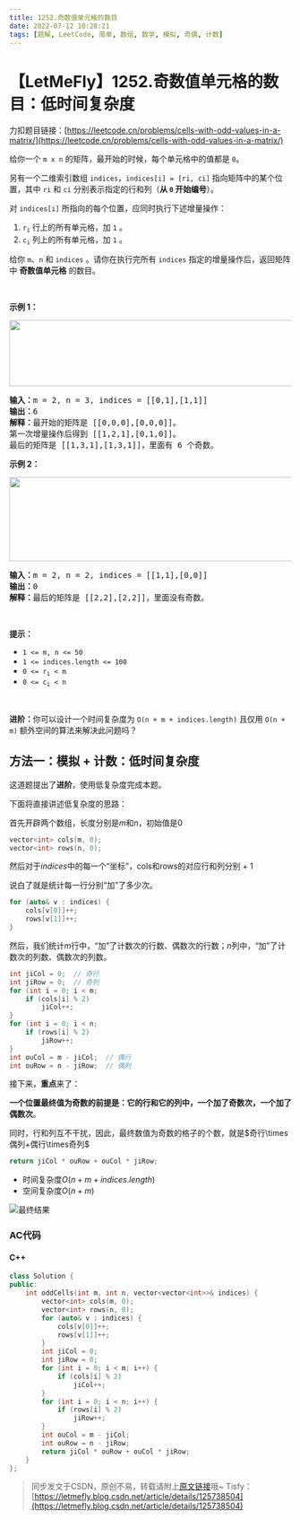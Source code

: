 ```yaml
---
title: 1252.奇数值单元格的数目
date: 2022-07-12 10:28:21
tags: [题解, LeetCode, 简单, 数组, 数学, 模拟, 奇偶, 计数]
---
```


# 【LetMeFly】1252.奇数值单元格的数目：低时间复杂度

力扣题目链接：[https://leetcode.cn/problems/cells-with-odd-values-in-a-matrix/](https://leetcode.cn/problems/cells-with-odd-values-in-a-matrix/)

<p>给你一个 <code>m x n</code> 的矩阵，最开始的时候，每个单元格中的值都是 <code>0</code>。</p>

<p>另有一个二维索引数组 <code>indices</code>，<code>indices[i] = [ri, ci]</code> 指向矩阵中的某个位置，其中 <code>ri</code> 和 <code>ci</code> 分别表示指定的行和列（<strong>从 <code>0</code> 开始编号</strong>）。</p>

<p>对 <code>indices[i]</code> 所指向的每个位置，应同时执行下述增量操作：</p>

<ol>
	<li><code>r<sub>i</sub></code> 行上的所有单元格，加 <code>1</code> 。</li>
	<li><code>c<sub>i</sub></code> 列上的所有单元格，加 <code>1</code> 。</li>
</ol>

<p>给你 <code>m</code>、<code>n</code> 和 <code>indices</code> 。请你在执行完所有 <code>indices</code> 指定的增量操作后，返回矩阵中 <strong>奇数值单元格</strong> 的数目。</p>

<p> </p>

<p><strong>示例 1：</strong></p>

<p><img alt="" src="https://assets.leetcode-cn.com/aliyun-lc-upload/uploads/2019/11/06/e1.png" style="height: 118px; width: 600px;" /></p>

<pre>
<strong>输入：</strong>m = 2, n = 3, indices = [[0,1],[1,1]]
<strong>输出：</strong>6
<strong>解释：</strong>最开始的矩阵是 [[0,0,0],[0,0,0]]。
第一次增量操作后得到 [[1,2,1],[0,1,0]]。
最后的矩阵是 [[1,3,1],[1,3,1]]，里面有 6 个奇数。
</pre>

<p><strong>示例 2：</strong></p>

<p><img alt="" src="https://assets.leetcode-cn.com/aliyun-lc-upload/uploads/2019/11/06/e2.png" style="height: 150px; width: 600px;" /></p>

<pre>
<strong>输入：</strong>m = 2, n = 2, indices = [[1,1],[0,0]]
<strong>输出：</strong>0
<strong>解释：</strong>最后的矩阵是 [[2,2],[2,2]]，里面没有奇数。
</pre>

<p> </p>

<p><strong>提示：</strong></p>

<ul>
	<li><code>1 <= m, n <= 50</code></li>
	<li><code>1 <= indices.length <= 100</code></li>
	<li><code>0 <= r<sub>i</sub> < m</code></li>
	<li><code>0 <= c<sub>i</sub> < n</code></li>
</ul>

<p> </p>

<p><strong>进阶：</strong>你可以设计一个时间复杂度为 <code>O(n + m + indices.length)</code> 且仅用 <code>O(n + m)</code> 额外空间的算法来解决此问题吗？</p>


    
## 方法一：模拟 + 计数：低时间复杂度

这道题提出了**进阶**，使用低复杂度完成本题。

下面将直接讲述低复杂度的思路：

首先开辟两个数组，长度分别是$m$和$n$，初始值是$0$

```cpp
vector<int> cols(m, 0);
vector<int> rows(n, 0);
```

然后对于$indices$中的每一个“坐标”，cols和rows的对应行和列分别 + 1

说白了就是统计每一行分别“加”了多少次。

```cpp
for (auto& v : indices) {
    cols[v[0]]++;
    rows[v[1]]++;
}
```

然后，我们统计$m$行中，“加”了计数次的行数、偶数次的行数；$n$列中，“加”了计数次的列数、偶数次的列数。

```cpp
int jiCol = 0;  // 奇行
int jiRow = 0;  // 奇列
for (int i = 0; i < m; 
    if (cols[i] % 2)
        jiCol++;
}
for (int i = 0; i < n; 
    if (rows[i] % 2)
        jiRow++;
}
int ouCol = m - jiCol;  // 偶行
int ouRow = n - jiRow;  // 偶列
```

接下来，**重点**来了：

**一个位置最终值为奇数的前提是：它的行和它的列中，一个加了奇数次，一个加了偶数次**。

同时，行和列互不干扰，因此，最终数值为奇数的格子的个数，就是$奇行\times偶列+偶行\times奇列$

```cpp
return jiCol * ouRow + ouCol * jiRow;
```

+ 时间复杂度$O(n+m+indices.length)$
+ 空间复杂度$O(n+m)$

![最终结果](https://cors.tisfy.eu.org/https://img-blog.csdnimg.cn/55ade3dfccf9466f8371b2ee23e5e801.jpeg#pic_center)

### AC代码

#### C++

```cpp
class Solution {
public:
    int oddCells(int m, int n, vector<vector<int>>& indices) {
        vector<int> cols(m, 0);
        vector<int> rows(n, 0);
        for (auto& v : indices) {
            cols[v[0]]++;
            rows[v[1]]++;
        }
        int jiCol = 0;
        int jiRow = 0;
        for (int i = 0; i < m; i++) {
            if (cols[i] % 2)
                jiCol++;
        }
        for (int i = 0; i < n; i++) {
            if (rows[i] % 2)
                jiRow++;
        }
        int ouCol = m - jiCol;
        int ouRow = n - jiRow;
        return jiCol * ouRow + ouCol * jiRow;
    }
};
```

> 同步发文于CSDN，原创不易，转载请附上[原文链接](https://blog.letmefly.xyz/2022/07/12/LeetCode%201252.%E5%A5%87%E6%95%B0%E5%80%BC%E5%8D%95%E5%85%83%E6%A0%BC%E7%9A%84%E6%95%B0%E7%9B%AE/)哦~
> Tisfy：[https://letmefly.blog.csdn.net/article/details/125738504](https://letmefly.blog.csdn.net/article/details/125738504)
